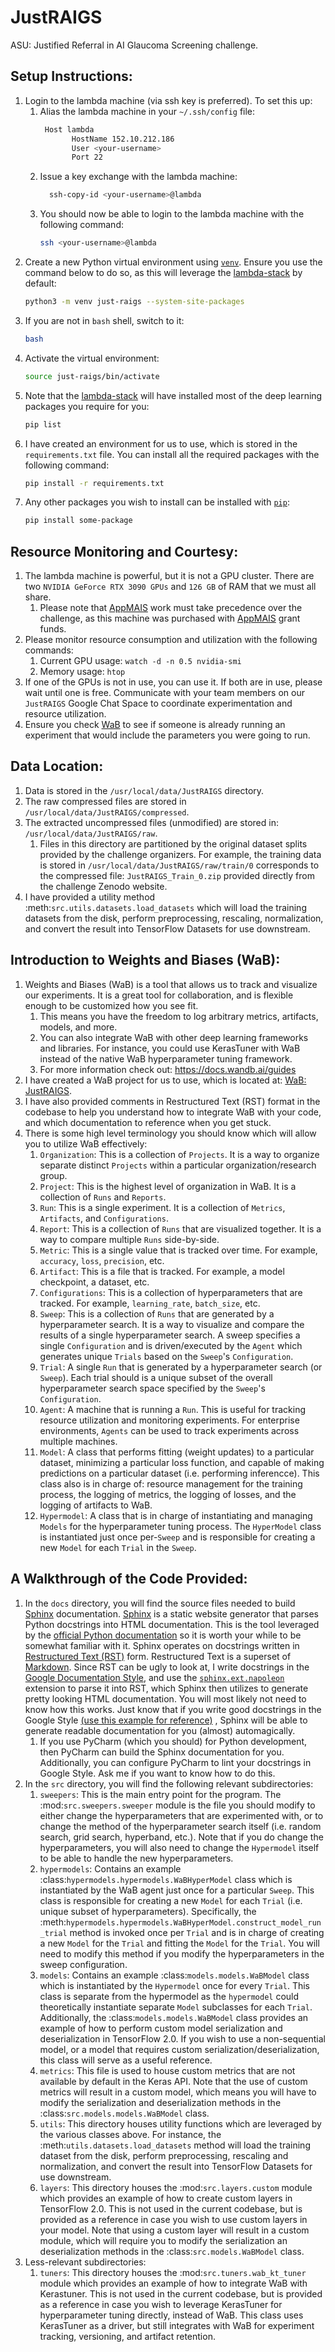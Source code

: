 # JustRAIGS
ASU: Justified Referral in AI Glaucoma Screening challenge.

## Setup Instructions:
1. Login to the lambda machine (via ssh key is preferred). To set this up:
   1. Alias the lambda machine in your `~/.ssh/config` file:
      ```bash
       Host lambda
             HostName 152.10.212.186
             User <your-username>
             Port 22
      ```
   2. Issue a key exchange with the lambda machine:
      ```bash
        ssh-copy-id <your-username>@lambda
      ```
   3. You should now be able to login to the lambda machine with the following command:
      ```bash
      ssh <your-username>@lambda
      ```
2. Create a new Python virtual environment using [`venv`](https://docs.python.org/3/library/venv.html). Ensure you use
the command below to do so, as this will leverage the [lambda-stack](https://lambdalabs.com/lambda-stack-deep-learning-software) by default:
   ```bash
   python3 -m venv just-raigs --system-site-packages
   ```
3. If you are not in `bash` shell, switch to it:
    ```bash
    bash
    ```
4. Activate the virtual environment:
   ```bash
   source just-raigs/bin/activate
   ```
5. Note that the [lambda-stack](https://lambdalabs.com/lambda-stack-deep-learning-software) will have installed most of
the deep learning packages you require for you:
    ```bash
    pip list
    ```
6. I have created an environment for us to use, which is stored in the `requirements.txt` file. You can install all the
required packages with the following command:
   ```bash
   pip install -r requirements.txt
   ```
7. Any other packages you wish to install can be installed with [`pip`](https://pip.pypa.io/en/stable/):
   ```bash
   pip install some-package
   ```

## Resource Monitoring and Courtesy:
1. The lambda machine is powerful, but it is not a GPU cluster. There are two `NVIDIA GeForce RTX 3090 GPUs` and `126 GB`
of RAM that we must all share. 
   1. Please note that [AppMAIS](https://appmais.cs.appstate.edu/) work must take precedence over the challenge, as
   this machine was purchased with [AppMAIS](https://appmais.cs.appstate.edu/) grant funds.
2. Please monitor resource consumption and utilization with the following commands:
   1. Current GPU usage: `watch -d -n 0.5 nvidia-smi`
   2. Memory usage: `htop`
3. If one of the GPUs is not in use, you can use it. If both are in use, please wait until one is free. Communicate with
your team members on our `JustRAIGS` Google Chat Space to coordinate experimentation and resource utilization.
4. Ensure you check [WaB](https://wandb.ai/appmais/JustRAIGS) to see if someone is already running an experiment that
would include the parameters you were going to run. 


## Data Location:
1. Data is stored in the `/usr/local/data/JustRAIGS` directory.
2. The raw compressed files are stored in `/usr/local/data/JustRAIGS/compressed`.
3. The extracted uncompressed files (unmodified) are stored in: `/usr/local/data/JustRAIGS/raw`.
   1. Files in this directory are partitioned by the original dataset splits provided by the challenge organizers. For
      example, the training data is stored in `/usr/local/data/JustRAIGS/raw/train/0` corresponds to the compressed 
      file: `JustRAIGS_Train_0.zip` provided directly from the challenge Zenodo website.
4. I have provided a utility method :meth:`src.utils.datasets.load_datasets` which will load the training datasets from 
   the disk, perform preprocessing, rescaling, normalization, and convert the result into TensorFlow Datasets for use 
   downstream.

## Introduction to Weights and Biases (WaB):
1. Weights and Biases (WaB) is a tool that allows us to track and visualize our experiments. It is a great tool for 
   collaboration, and is flexible enough to be customized how you see fit. 
   1. This means you have the freedom to log arbitrary metrics, artifacts, models, and more.
   2. You can also integrate WaB with other deep learning frameworks and libraries. For instance, you could use 
      KerasTuner with WaB instead of the native WaB hyperparameter tuning framework. 
   3. For more information check out: https://docs.wandb.ai/guides
2. I have created a WaB project for us to use, which is located at: [WaB: JustRAIGS](https://wandb.ai/appmais/JustRAIGS).
3. I have also provided comments in Restructured Text (RST) format in the codebase to help you understand how to 
   integrate WaB with your code, and which documentation to reference when you get stuck.
4. There is some high level terminology you should know which will allow you to utilize WaB effectively:
   1. `Organization`: This is a collection of `Projects`. It is a way to organize separate distinct `Projects` within a
       particular organization/research group.
   2. `Project`: This is the highest level of organization in WaB. It is a collection of `Runs` and `Reports`.
   3. `Run`: This is a single experiment. It is a collection of `Metrics`, `Artifacts`, and `Configurations`.
   4. `Report`: This is a collection of `Runs` that are visualized together. It is a way to compare multiple `Runs` 
      side-by-side.
   5. `Metric`: This is a single value that is tracked over time. For example, `accuracy`, `loss`, `precision`, etc.
   6. `Artifact`: This is a file that is tracked. For example, a model checkpoint, a dataset, etc.
   7. `Configurations`: This is a collection of hyperparameters that are tracked. For example, `learning_rate`,
      `batch_size`, etc.
   8. `Sweep`: This is a collection of `Runs` that are generated by a hyperparameter search. It is a way to visualize 
       and compare the results of a single hyperparameter search. A sweep specifies a single `Configuration` and is 
       driven/executed by the `Agent` which generates unique `Trials` based on the `Sweep`'s `Configuration`.
   9. `Trial`: A single `Run` that is generated by a hyperparameter search (or `Sweep`). Each trial should is a unique 
       subset of the overall hyperparameter search space specified by the `Sweep`'s `Configuration`.
   10. `Agent`: A machine that is running a `Run`. This is useful for tracking resource utilization and monitoring 
       experiments. For enterprise environments, `Agents` can be used to track experiments across multiple machines.
   11. `Model`: A class that performs fitting (weight updates) to a particular dataset, minimizing a particular loss 
        function, and capable of making predictions on a particular dataset (i.e. performing inferencce). This class 
        also is in charge of: resource management for the training process, the logging of metrics, the logging of 
        losses, and the logging of artifacts to WaB.
   12. `Hypermodel`: A class that is in charge of instantiating and managing `Models` for the hyperparameter tuning 
       process. The `HyperModel` class is instantiated just once per-`Sweep` and is responsible for creating a new 
       `Model` for each `Trial` in the `Sweep`.

## A Walkthrough of the Code Provided:
1. In the `docs` directory, you will find the source files needed to build [Sphinx](https://www.sphinx-doc.org/en/master/)
   documentation. [Sphinx](https://www.sphinx-doc.org/en/master/) is a static website generator that parses Python 
   docstrings into HTML documentation. This is the tool leveraged by the [official Python documentation](https://docs.python.org/3/) 
   so it is worth your while to be somewhat familiar with it. Sphinx operates on docstrings written in [Restructured Text
   (RST)](https://www.sphinx-doc.org/en/master/usage/restructuredtext/basics.html) form. Restructured Text is a superset
   of [Markdown](https://www.markdownguide.org/). Since RST can be ugly to look at, I write docstrings in the 
   [Google Documentation Style](https://google.github.io/styleguide/pyguide.html#38-comments-and-docstrings), and use 
   the [`sphinx.ext.napoleon`](https://www.sphinx-doc.org/en/master/usage/extensions/napoleon.html) extension to
   parse it into RST, which Sphinx then utilizes to generate pretty looking HTML documentation. You will most likely not
   need to know how this works. Just know that if you write good docstrings in the Google Style 
   [(use this example for reference)](https://www.sphinx-doc.org/en/master/usage/extensions/example_google.html#example-google)
   , Sphinx will be able to generate readable documentation for you (almost) automagically.
   1. If you use PyCharm (which you should) for Python development, then PyCharm can build the Sphinx documentation for 
      you. Additionally, you can configure PyCharm to lint your docstrings in Google Style. Ask me if you want to know
      how to do this.
2. In the `src` directory, you will find the following relevant subdirectories:
   1. `sweepers`: This is the main entry point for the program. The :mod:`src.sweepers.sweeper` module is the file you 
      should modify to either change the hyperparameters that are experimented with, or to change the method of the 
      hyperparameter search itself (i.e. random search, grid search, hyperband, etc.). Note that if you do change the 
      hyperparameters, you will also need to change the `Hypermodel` itself to be able to handle the new hyperparameters.
   2. `hypermodels`: Contains an example :class:`hypermodels.hypermodels.WaBHyperModel` class which is instantiated by
      the WaB agent just once for a particular `Sweep`. This class is responsible for creating a new `Model` for each
      `Trial` (i.e. unique subset of hyperparameters). Specifically, the 
      :meth:`hypermodels.hypermodels.WaBHyperModel.construct_model_run_trial` method is invoked once per `Trial` and is
      in charge of creating a new `Model` for the `Trial` and fitting the `Model` for the `Trial`. You will need to 
      modify this method if you modify the hyperparameters in the sweep configuration.
   3. `models`: Contains an example :class:`models.models.WaBModel` class which is instantiated by the `Hypermodel`
      once for every `Trial`. This class is separate from the hypermodel as the `hypermodel` could theoretically 
      instantiate separate `Model` subclasses for each `Trial`. Additionally, the :class:`models.models.WaBModel` class
      provides an example of how to perform custom model serialization and deserialization in TensorFlow 2.0. If you 
      wish to use a non-sequential model, or a model that requires custom serialization/deserialization, this class 
      will serve as a useful reference.
   4. `metrics`: This file is used to house custom metrics that are not available by default in the Keras API. Note that
      the use of custom metrics will result in a custom model, which means you will have to modify the serialization and
      deserialization methods in the :class:`src.models.models.WaBModel` class.
   5. `utils`: This directory houses utility functions which are leveraged by the various classes above. For instance,
      the :meth:`utils.datasets.load_datasets` method will load the training dataset from the disk, perform 
      preprocessing, rescaling and normalization, and convert the result into TensorFlow Datasets for use downstream. 
   6. `layers`: This directory houses the :mod:`src.layers.custom` module which provides an example of how to create 
      custom layers in TensorFlow 2.0. This is not used in the current codebase, but is provided as a reference in case
      you wish to use custom layers in your model. Note that using a custom layer will result in a custom module, which
      will require you to modify the serialization an deserialization methods in the :class:`src.models.WaBModel` class.
3. Less-relevant subdirectories:
   1. `tuners`: This directory houses the :mod:`src.tuners.wab_kt_tuner` module which provides an example of how to 
      integrate WaB with Kerastuner. This is not used in the current codebase, but is provided as a reference in case
      you wish to leverage KerasTuner for hyperparameter tuning directly, instead of WaB. This class uses KerasTuner
      as a driver, but still integrates with WaB for experiment tracking, versioning, and artifact retention. 